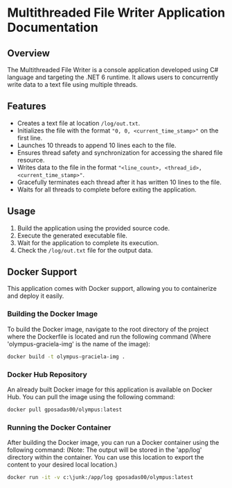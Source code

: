 # Multithreaded File Writer Application Documentation

## Overview
The Multithreaded File Writer is a console application developed using C# language and targeting the .NET 6 runtime. It allows users to concurrently write data to a text file using multiple threads.

## Features
- Creates a text file at location `/log/out.txt`.
- Initializes the file with the format `"0, 0, <current_time_stamp>"` on the first line.
- Launches 10 threads to append 10 lines each to the file.
- Ensures thread safety and synchronization for accessing the shared file resource.
- Writes data to the file in the format `"<line_count>, <thread_id>, <current_time_stamp>"`.
- Gracefully terminates each thread after it has written 10 lines to the file.
- Waits for all threads to complete before exiting the application.

## Usage
1. Build the application using the provided source code.
2. Execute the generated executable file.
3. Wait for the application to complete its execution.
4. Check the `/log/out.txt` file for the output data.

## Docker Support

This application comes with Docker support, allowing you to containerize and deploy it easily.


### Building the Docker Image

To build the Docker image, navigate to the root directory of the project where the Dockerfile is located and run the following command (Where 'olympus-graciela-img' is the name of the image):

```bash
docker build -t olympus-graciela-img . 
```


### Docker Hub Repository
An already built Docker image for this application is available on Docker Hub. You can pull the image using the following command:
```bash
docker pull gposadas00/olympus:latest
```

### Running the Docker Container
After building the Docker image, you can run a Docker container using the following command: 
(Note: The output will be stored in the 'app/log' directory within the container. You can use this location to export the content to your desired local location.)
```bash
docker run -it -v c:\junk:/app/log gposadas00/olympus:latest
```